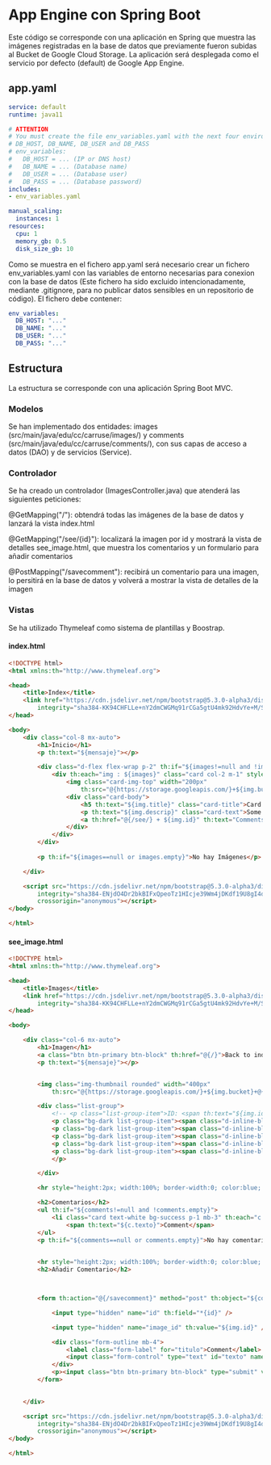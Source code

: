 # App Engine con Spring Boot

Este código se corresponde con una aplicación en Spring que muestra las imágenes registradas en la base de datos que previamente fueron subidas al Bucket de Google Cloud Storage. La aplicación será desplegada como el servicio por defecto (default) de Google App Engine. 

## app.yaml

```yaml
service: default
runtime: java11

# ATTENTION 
# You must create the file env_variables.yaml with the next four enviroment variables: 
# DB_HOST, DB_NAME, DB_USER and DB_PASS
# env_variables:
#   DB_HOST = ... (IP or DNS host)
#   DB_NAME = ... (Database name)
#   DB_USER = ... (Database user)
#   DB_PASS = ... (Database password)
includes:
- env_variables.yaml

manual_scaling:
  instances: 1
resources:
  cpu: 1
  memory_gb: 0.5
  disk_size_gb: 10
```

Como se muestra en el fichero app.yaml será necesario crear un fichero env_variables.yaml con las variables de entorno necesarias para conexion con la base de datos (Este fichero ha sido excluido intencionadamente, mediante .gitignore, para no publicar datos sensibles en un repositorio de código). El fichero debe contener:

```yaml
env_variables:
  DB_HOST: "..."
  DB_NAME: "..."
  DB_USER: "..."
  DB_PASS: "..."
```


## Estructura
La estructura se corresponde con una aplicación Spring Boot MVC.

### Modelos
Se han implementado dos entidades: images (src/main/java/edu/cc/carruse/images/) y comments (src/main/java/edu/cc/carruse/comments/), con sus capas de acceso a datos (DAO) y de servicios (Service).

### Controlador

Se ha creado un controlador (ImagesController.java) que atenderá las siguientes peticiones:

@GetMapping("/"): obtendrá todas las imágenes de la base de datos y lanzará la vista index.html

@GetMapping("/see/{id}"): localizará la imagen por id y mostrará la vista de detalles see_image.html, que muestra los comentarios y un formulario para añadir comentarios

@PostMapping("/savecomment"): recibirá un comentario para una imagen, lo persitirá en la base de datos y volverá a mostrar la vista de detalles de la imagen

### Vistas

Se ha utilizado Thymeleaf como sistema de plantillas y Boostrap.

#### index.html

```html
<!DOCTYPE html>
<html xmlns:th="http://www.thymeleaf.org">

<head>
	<title>Index</title>
	<link href="https://cdn.jsdelivr.net/npm/bootstrap@5.3.0-alpha3/dist/css/bootstrap.min.css" rel="stylesheet"
		integrity="sha384-KK94CHFLLe+nY2dmCWGMq91rCGa5gtU4mk92HdvYe+M/SXH301p5ILy+dN9+nJOZ" crossorigin="anonymous">
</head>

<body>
	<div class="col-8 mx-auto">
		<h1>Inicio</h1>
		<p th:text="${mensaje}"></p>

		<div class="d-flex flex-wrap p-2" th:if="${images!=null and !images.empty}">
			<div th:each="img : ${images}" class="card col-2 m-1" style="width: 18rem;">
				<img class="card-img-top" width="200px"
					th:src="@{https://storage.googleapis.com/}+${img.bucket}+@{/}+${img.name}" alt="image cap">
				<div class="card-body">
					<h5 th:text="${img.title}" class="card-title">Card title</h5>
					<p th:text="${img.descrip}" class="card-text">Some quick example text.</p>
					<a th:href="@{/see/} + ${img.id}" th:text="Comments" class="btn btn-primary">Comments</a>
				</div>
			</div>
		</div>
    
		<p th:if="${images==null or images.empty}">No hay Imágenes</p>

	</div>

	<script src="https://cdn.jsdelivr.net/npm/bootstrap@5.3.0-alpha3/dist/js/bootstrap.bundle.min.js"
		integrity="sha384-ENjdO4Dr2bkBIFxQpeoTz1HIcje39Wm4jDKdf19U8gI4ddQ3GYNS7NTKfAdVQSZe"
		crossorigin="anonymous"></script>
</body>

</html>
```

#### see_image.html

```html
<!DOCTYPE html>
<html xmlns:th="http://www.thymeleaf.org">

<head>
    <title>Images</title>
    <link href="https://cdn.jsdelivr.net/npm/bootstrap@5.3.0-alpha3/dist/css/bootstrap.min.css" rel="stylesheet"
        integrity="sha384-KK94CHFLLe+nY2dmCWGMq91rCGa5gtU4mk92HdvYe+M/SXH301p5ILy+dN9+nJOZ" crossorigin="anonymous">
</head>

<body>

    <div class="col-6 mx-auto">
        <h1>Imagen</h1>
        <a class="btn btn-primary btn-block" th:href="@{/}">Back to index</a>
        <p th:text="${mensaje}"></p>


        <img class="img-thumbnail rounded" width="400px"
            th:src="@{https://storage.googleapis.com/}+${img.bucket}+@{/}+${img.name}" />

        <div class="list-group">
            <!-- <p class="list-group-item">ID: <span th:text="${img.id}">ID: id</span></p> -->
            <p class="bg-dark list-group-item"><span class="d-inline-block col-2 text-warning">Bucket:</span> <span class="text-info" th:text="${img.bucket}">Bucket: bucket</span></p>
            <p class="bg-dark list-group-item"><span class="d-inline-block col-2 text-warning">File:</span> <span class="text-info" th:text="${img.name}">File: file</span></p>
            <p class="bg-dark list-group-item"><span class="d-inline-block col-2 text-warning">Title:</span> <span class="text-info" th:text="${img.title}">File: file</span></p>
            <p class="bg-dark list-group-item"><span class="d-inline-block col-2 text-warning">Description:</span> <span class="text-info" th:text="${img.descrip}">File: file</span></p>
            <p class="bg-dark list-group-item"><span class="d-inline-block col-2 text-warning">URL:</span> <span class="text-info" th:text="@{https://storage.googleapis.com/}+${img.bucket}+@{/}+${img.name}">File: file</span>
            </p>

        </div>

        <hr style="height:2px; width:100%; border-width:0; color:blue; background-color:blue">

        <h2>Comentarios</h2>
        <ul th:if="${comments!=null and !comments.empty}">
            <li class="card text-white bg-success p-1 mb-3" th:each="c : ${comments}">
                <span th:text="${c.texto}">Comment</span>
        </ul>
        <p th:if="${comments==null or comments.empty}">No hay comentarios por ahora!</p>

       
        <hr style="height:2px; width:100%; border-width:0; color:blue; background-color:blue">
        <h2>Añadir Comentario</h2>



        <form th:action="@{/savecomment}" method="post" th:object="${comment}">

            <input type="hidden" name="id" th:field="*{id}" />

            <input type="hidden" name="image_id" th:value="${img.id}" />

            <div class="form-outline mb-4">
                <label class="form-label" for="titulo">Comment</label>
                <input class="form-control" type="text" id="texto" name="texto" th:field="*{texto}" required />
            </div>
            <p><input class="btn btn-primary btn-block" type="submit" value="Enviar" /></p>
        </form>

        
    </div>

    <script src="https://cdn.jsdelivr.net/npm/bootstrap@5.3.0-alpha3/dist/js/bootstrap.bundle.min.js"
        integrity="sha384-ENjdO4Dr2bkBIFxQpeoTz1HIcje39Wm4jDKdf19U8gI4ddQ3GYNS7NTKfAdVQSZe"
        crossorigin="anonymous"></script>
</body>

</html>
```



